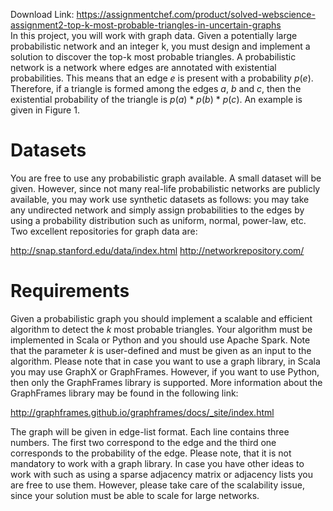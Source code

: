 Download Link: https://assignmentchef.com/product/solved-webscience-assignment2-top-k-most-probable-triangles-in-uncertain-graphs
<br>
In this project, you will work with graph data. Given a potentially large probabilistic network and an integer k, you must design and implement a solution to discover the top-k most probable triangles. A probabilistic network is a network where edges are annotated with existential probabilities. This means that an edge <em>e</em> is present with a probability <em>p</em>(<em>e</em>). Therefore, if a triangle is formed among the edges <em>a</em>, <em>b</em> and <em>c</em>, then the existential probability of the triangle is <em>p</em>(<em>a</em>) * <em>p</em>(<em>b</em>) * <em>p</em>(<em>c</em>). An example is given in Figure 1.

<h1>Datasets</h1>

You are free to use any probabilistic graph available. A small dataset will be given. However, since not many real-life probabilistic networks are publicly available, you may work use synthetic datasets as follows: you may take any undirected network and simply assign probabilities to the edges by using a probability distribution such as uniform, normal, power-law, etc. Two excellent repositories for graph data are:

<a href="http://snap.stanford.edu/data/index.html">http://snap.stanford.edu/data/index.html </a><a href="http://networkrepository.com/">http://networkrepository.com/</a>

<h1>Requirements</h1>

Given a probabilistic graph you should implement a scalable and efficient algorithm to detect the <em>k</em> most probable triangles. Your algorithm must be implemented in Scala or Python and you should use Apache Spark. Note that the parameter <em>k</em> is user-defined and must be given as an input to the algorithm. Please note that in case you want to use a graph library, in Scala you may use GraphX or GraphFrames. However, if you want to use Python, then only the GraphFrames library is supported. More information about the GraphFrames library may be found in the following link:

<a href="https://graphframes.github.io/graphframes/docs/_site/index.html">http://graphframes.github.io/graphframes/docs/_site/index.html</a>

The graph will be given in edge-list format. Each line contains three numbers. The first two correspond to the edge and the third one corresponds to the probability of the edge. Please note, that it is not mandatory to work with a graph library. In case you have other ideas to work with such as using a sparse adjacency matrix or adjacency lists you are free to use them. However, please take care of the scalability issue, since your solution must be able to scale for large networks.


